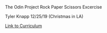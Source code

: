 The Odin Project 
Rock Paper Scissors Excercise

Tyler Knapp 12/25/19 (Christmas in LA)

 [Link to Curriculum](https://www.theodinproject.com/courses/web-development-101/lessons/rock-paper-scissors)